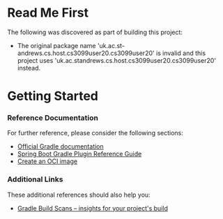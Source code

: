 # Read Me First
The following was discovered as part of building this project:

* The original package name 'uk.ac.st-andrews.cs.host.cs3099user20.cs3099user20' is invalid and this project uses 'uk.ac.standrews.cs.host.cs3099user20.cs3099user20' instead.

# Getting Started

### Reference Documentation
For further reference, please consider the following sections:

* [Official Gradle documentation](https://docs.gradle.org)
* [Spring Boot Gradle Plugin Reference Guide](https://docs.spring.io/spring-boot/docs/2.6.0-SNAPSHOT/gradle-plugin/reference/html/)
* [Create an OCI image](https://docs.spring.io/spring-boot/docs/2.6.0-SNAPSHOT/gradle-plugin/reference/html/#build-image)

### Additional Links
These additional references should also help you:

* [Gradle Build Scans – insights for your project's build](https://scans.gradle.com#gradle)

